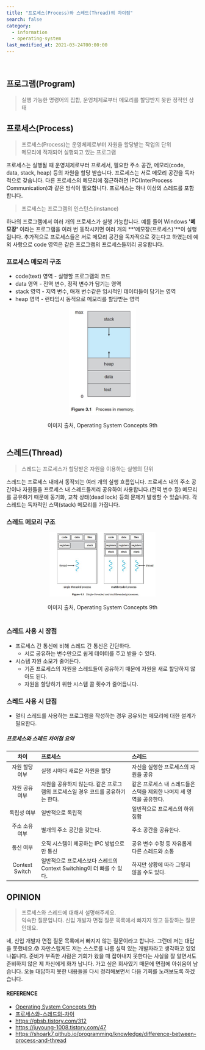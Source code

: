 ```yaml
---
title: "프로세스(Process)와 스레드(Thread)의 차이점"
search: false
category:
  - information
  - operating-system
last_modified_at: 2021-03-24T00:00:00
---
```


<br>

## 프로그램(Program)

> 실행 가능한 명령어의 집합, 운영체제로부터 메모리를 할당받지 못한 정적인 상태

## 프로세스(Process)

> 프로세스(Process)는 운영체제로부터 자원을 할당받는 작업의 단위<br>
> 메모리에 적재되어 실행되고 있는 프로그램

프로세스는 실행될 때 운영체제로부터 프로세서, 필요한 주소 공간, 메모리(code, data, stack, heap) 등의 자원을 할당 받습니다. 
프로세스는 서로 메모리 공간을 독자적으로 갖습니다. 
다른 프로세스의 메모리에 접근하려면 IPC(InterProcess Communication)과 같은 방식이 필요합니다. 
프로세스는 하나 이상의 스레드를 포함합니다.

> 프로세스는 프로그램의 인스턴스(instance)

하나의 프로그램에서 여러 개의 프로세스가 실행 가능합니다. 
예를 들어 Windows **'메모장'** 이라는 프로그램을 여러 번 동작시키면 여러 개의 **'메모장(프로세스)'**이 실행됩니다. 
추가적으로 프로세스들은 서로 메모리 공간을 독자적으로 갖는다고 하였는데 예외 사항으로 code 영역은 같은 프로그램의 프로세스들끼리 공유합니다. 

### 프로세스 메모리 구조
- code(text) 영역 - 실행할 프로그램의 코드
- data 영역 - 전역 변수, 정적 변수가 담기는 영역
- stack 영역 - 지역 변수, 매개 변수같은 임시적인 데이터들이 담기는 영역
- heap 영역 - 런타임시 동적으로 메모리를 할당받는 영역

<p align="center"><img src="/images/process-vs-thread-1.JPG" width="35%"></p>
<center>이미지 출처, Operating System Concepts 9th</center><br>

## 스레드(Thread)

> 스레드는 프로세스가 할당받은 자원을 이용하는 실행의 단위

스레드는 프로세스 내에서 동작되는 여러 개의 실행 흐름입니다. 
프로세스 내의 주소 공간이나 자원들을 프로세스 내 스레드들끼리 공유하여 사용합니다.(전역 변수 등) 
메모리를 공유하기 때문에 동기화, 교착 상태(dead lock) 등의 문제가 발생할 수 있습니다. 
각 스레드는 독자적인 스택(stack) 메모리를 가집니다. 

### 스레드 메모리 구조

<p align="center"><img src="/images/process-vs-thread-2.JPG" width="55%"></p>
<center>이미지 출처, Operating System Concepts 9th</center><br>

### 스레드 사용 시 장점
- 프로세스 간 통신에 비해 스레드 간 통신은 간단하다.
  - 서로 공유하는 변수만으로 쉽게 데이터를 주고 받을 수 있다.
- 시스템 자원 소모가 줄어든다.
  - 기존 프로세스의 자원을 스레드들이 공유하기 때문에 자원을 새로 할당하지 않아도 된다.
  - 자원을 할당하기 위한 시스템 콜 횟수가 줄어듭니다.

### 스레드 사용 시 단점
- 멀티 스레드를 사용하는 프로그램을 작성하는 경우 공유되는 메모리에 대한 설계가 필요한다.

##### 프로세스와 스레드 차이점 요약

| 차이 | 프로세스 | 스레드 |
|:---:|:---|:---|
| 자원 할당 여부 | 실행 시마다 새로운 자원을 할당 | 자신을 실행한 프로세스의 자원을 공유 |
| 자원 공유 여부 | 자원을 공유하지 않는다. 같은 프로그램의 프로세스일 경우 코드를 공유하기는 한다. | 같은 프로세스 내 스레드들은 스택을 제외한 나머지 세 영역을 공유한다. | 
| 독립성 여부 |	일반적으로 독립적 | 일반적으로 프로세스의 하위 집합 |
| 주소 소유 여부 | 별개의 주소 공간을 갖는다. | 주소 공간을 공유한다.
| 통신 여부 | 오직 시스템이 제공하는 IPC 방법으로만 통신 | 공유 변수 수정 등 자유롭게 다른 스레드와 소통 |
| Context Switch | 일반적으로 프로세스보다 스레드의 Context Switching이 더 빠를 수 있다. | 하지만 상황에 따라 그렇지 않을 수도 있다. |

## OPINION

> 프로세스와 스레드에 대해서 설명해주세요.<br>
> 익숙한 질문입니다. 신입 개발자 면접 질문 목록에서 빠지지 않고 등장하는 질문인데요.

네, 신입 개발자 면접 질문 목록에서 빠지지 않는 질문이라고 합니다. 
그런데 저는 대답을 못했네요.😰 
자만스럽게도 저는 스스로를 나름 실력 있는 개발자라고 생각하고 있었나봅니다. 
준비가 부족한 사람은 기회가 왔을 때 잡아내지 못한다는 사실을 잘 알면서도 준비하지 않은 제 자신에게 화가 납니다. 
가고 싶은 회사였기 때문에 면접에 아쉬움이 남습니다. 
오늘 대답하지 못한 내용들을 다시 정리해보면서 다음 기회를 노려보도록 하겠습니다. 

#### REFERENCE
- [Operating System Concepts 9th][operating-system-link]
- [프로세스와-스레드의-차이][difference-of-process-thread-link]
- <https://gbsb.tistory.com/312>
- <https://juyoung-1008.tistory.com/47>
- <https://shoark7.github.io/programming/knowledge/difference-between-process-and-thread>

[operating-system-link]: http://www.kyobobook.co.kr/product/detailViewKor.laf?mallGb=KOR&ejkGb=KOR&barcode=9788998886813
[difference-of-process-thread-link]: https://velog.io/@raejoonee/%ED%94%84%EB%A1%9C%EC%84%B8%EC%8A%A4%EC%99%80-%EC%8A%A4%EB%A0%88%EB%93%9C%EC%9D%98-%EC%B0%A8%EC%9D%B4
